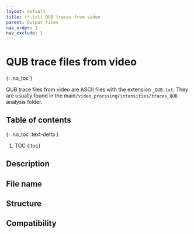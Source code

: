 ```yaml
---
layout: default
title: (*.txt) QUB traces from video
parent: Output files
nav_order: 1
nav_exclude: 1
---
```



# QUB trace files from video
{: .no_toc }

QUB trace files from video are ASCII files with the extension `_QUB.txt`. They are usually found in the main`/video_procssing/intensities/traces_QUB` analysis folder.

## Table of contents
{: .no_toc .text-delta }

1. TOC
{:toc}

## Description

## File name

## Structure

## Compatibility
